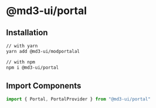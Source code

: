 # @md3-ui/portal

## Installation

```sh
// with yarn
yarn add @md3-ui/modportalal

// with npm
npm i @md3-ui/portal
```

## Import Components

```jsx
import { Portal, PortalProvider } from "@md3-ui/portal"
```
